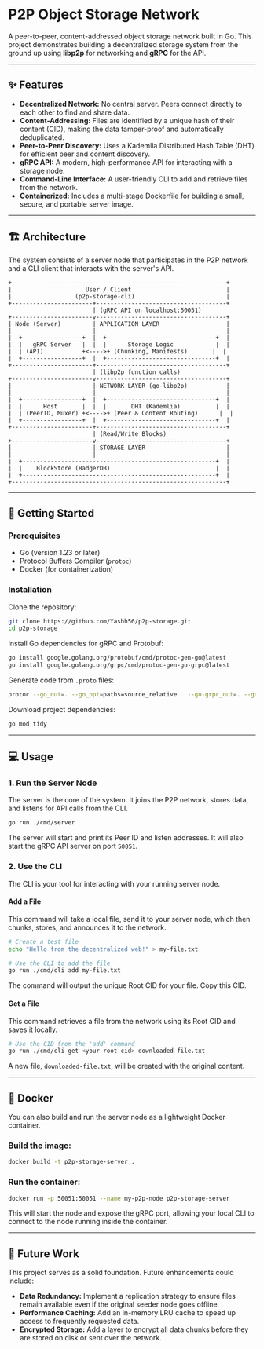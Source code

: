 # P2P Object Storage Network

A peer-to-peer, content-addressed object storage network built in Go. This project demonstrates building a decentralized storage system from the ground up using **libp2p** for networking and **gRPC** for the API.

---

## ✨ Features

- **Decentralized Network:** No central server. Peers connect directly to each other to find and share data.  
- **Content-Addressing:** Files are identified by a unique hash of their content (CID), making the data tamper-proof and automatically deduplicated.  
- **Peer-to-Peer Discovery:** Uses a Kademlia Distributed Hash Table (DHT) for efficient peer and content discovery.  
- **gRPC API:** A modern, high-performance API for interacting with a storage node.  
- **Command-Line Interface:** A user-friendly CLI to add and retrieve files from the network.  
- **Containerized:** Includes a multi-stage Dockerfile for building a small, secure, and portable server image.

---

## 🏗️ Architecture

The system consists of a server node that participates in the P2P network and a CLI client that interacts with the server's API.

```
+-------------------------------------------------------------+
|                     User / Client                           |
|                  (p2p-storage-cli)                          |
+-----------------------+-------------------------------------+
                        | (gRPC API on localhost:50051)
+-----------------------v-------------------------------------+
| Node (Server)         | APPLICATION LAYER                   |
|                       |                                     |
|  +-----------------+  |  +-------------------------------+  |
|  |   gRPC Server   |  |  |      Storage Logic            |  |
|  | (API)           +<---->+ (Chunking, Manifests)       |  |
|  +-----------------+  |  +-------------------------------+  |
+-----------------------+-------------------------------------+
                        | (libp2p function calls)
+-----------------------v-------------------------------------+
|                       | NETWORK LAYER (go-libp2p)           |
|                       |                                     |
|  +-----------------+  |  +-------------------------------+  |
|  |      Host       |  |  |       DHT (Kademlia)          |  |
|  | (PeerID, Muxer) +<---->+ (Peer & Content Routing)      |  |
|  +-----------------+  |  +-------------------------------+  |
+-----------------------+-------------------------------------+
                        | (Read/Write Blocks)
+-----------------------v-------------------------------------+
|                       | STORAGE LAYER                       |
|                       |                                     |
|  +-------------------------------------------------------+  |
|  |    BlockStore (BadgerDB)                              |  |
|  +-------------------------------------------------------+  |
+-------------------------------------------------------------+
```

---

## 🚀 Getting Started

### Prerequisites

- Go (version 1.23 or later)  
- Protocol Buffers Compiler (`protoc`)  
- Docker (for containerization)

### Installation

Clone the repository:

```bash
git clone https://github.com/Yashh56/p2p-storage.git
cd p2p-storage
```

Install Go dependencies for gRPC and Protobuf:

```bash
go install google.golang.org/protobuf/cmd/protoc-gen-go@latest
go install google.golang.org/grpc/cmd/protoc-gen-go-grpc@latest
```

Generate code from `.proto` files:

```bash
protoc --go_out=. --go_opt=paths=source_relative   --go-grpc_out=. --go-grpc_opt=paths=source_relative   api/v1/storage.proto
```

Download project dependencies:

```bash
go mod tidy
```

---

## 💻 Usage

### 1. Run the Server Node

The server is the core of the system. It joins the P2P network, stores data, and listens for API calls from the CLI.

```bash
go run ./cmd/server
```

The server will start and print its Peer ID and listen addresses. It will also start the gRPC API server on port `50051`.

### 2. Use the CLI

The CLI is your tool for interacting with your running server node.

#### Add a File

This command will take a local file, send it to your server node, which then chunks, stores, and announces it to the network.

```bash
# Create a test file
echo "Hello from the decentralized web!" > my-file.txt

# Use the CLI to add the file
go run ./cmd/cli add my-file.txt
```

The command will output the unique Root CID for your file. Copy this CID.

#### Get a File

This command retrieves a file from the network using its Root CID and saves it locally.

```bash
# Use the CID from the 'add' command
go run ./cmd/cli get <your-root-cid> downloaded-file.txt
```

A new file, `downloaded-file.txt`, will be created with the original content.

---

## 🐳 Docker

You can also build and run the server node as a lightweight Docker container.

### Build the image:

```bash
docker build -t p2p-storage-server .
```

### Run the container:

```bash
docker run -p 50051:50051 --name my-p2p-node p2p-storage-server
```

This will start the node and expose the gRPC port, allowing your local CLI to connect to the node running inside the container.

---

## 🔮 Future Work

This project serves as a solid foundation. Future enhancements could include:

- **Data Redundancy:** Implement a replication strategy to ensure files remain available even if the original seeder node goes offline.  
- **Performance Caching:** Add an in-memory LRU cache to speed up access to frequently requested data.  
- **Encrypted Storage:** Add a layer to encrypt all data chunks before they are stored on disk or sent over the network.
